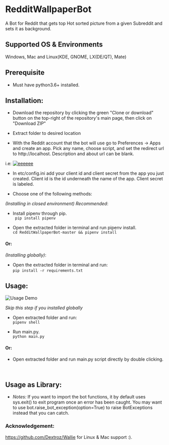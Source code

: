 # RedditWallpaperBot
A Bot for Reddit that gets top Hot sorted picture from a given Subreddit and sets it as background.

## Supported OS & Environments
 Windows, Mac and Linux(KDE, GNOME, LX(DE/QT), Mate)
 
## Prerequisite
* Must have python3.6+ installed.

## Installation:
  * Download the repository by clicking the green "Clone or download" button on the top-right of the repository's main page, then click on "Download ZIP"<br>
  
  * Extract folder to desired location
  
  * With the Reddit account that the bot will use go to Preferences -> Apps and create an app. Pick any name, choose script, and set the redirect url to http://localhost. Description and about url can be blank.
  
  i.e: <a href="https://ibb.co/48VqX6s"><img src="https://i.ibb.co/F5DrySs/eeeeee.png" alt="eeeeee" border="0" /></a>
  
  * In etc/config.ini add your client id and client secret from the app you just created. Client id is the id underneath the name of the app. Client secret is labeled.
  
  * Choose one of the following methods:
  
  
<i>(Installing in closed environment) Recommended</i>:
  * Install pipenv through pip. <br>
  ` pip install pipenv`
  
  * Open the extracted folder in terminal and run pipenv install. <br>
  ` cd RedditWallpaperBot-master && pipenv install `

 #### Or:
  
  
 <i>(Installing globally)</i>:
  * Open the extracted folder in terminal and run: <br>
  ` pip install -r requirements.txt `


## Usage:
  ![Usage Demo](https://media.giphy.com/media/Tk0hzmccJ2rLlbRZxT/giphy.gif)
  
  <i>Skip this step if you installed globally </i>
  * Open extracted folder and run: <br>
  ` pipenv shell `
  
  * Run main.py. <br>
  ` python main.py `

  #### Or:

  * Open extracted folder and run main.py script directly by double clicking.
  <br>


## Usage as Library:
* <i> Notes: </i>
If you want to import the bot functions, it by default uses sys.exit() to exit program once an error has been caught. You may want to use bot.raise_bot_exception(option=True) to raise BotExceptions instead that you can catch.


### Acknowledgement:
   https://github.com/Dextroz/Wallie for Linux & Mac support :).
